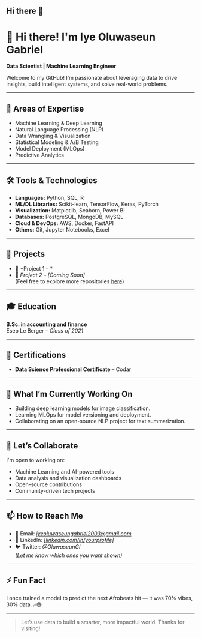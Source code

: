 ## Hi there 👋

# 👋 Hi there! I'm Iye Oluwaseun Gabriel  
**Data Scientist | Machine Learning Engineer**

Welcome to my GitHub! I'm passionate about leveraging data to drive insights, build intelligent systems, and solve real-world problems.

---

## 🧠 Areas of Expertise
- Machine Learning & Deep Learning  
- Natural Language Processing (NLP)  
- Data Wrangling & Visualization  
- Statistical Modeling & A/B Testing  
- Model Deployment (MLOps)  
- Predictive Analytics

---

## 🛠️ Tools & Technologies
- **Languages:** Python, SQL, R  
- **ML/DL Libraries:** Scikit-learn, TensorFlow, Keras, PyTorch  
- **Visualization:** Matplotlib, Seaborn, Power BI  
- **Databases:** PostgreSQL, MongoDB, MySQL  
- **Cloud & DevOps:** AWS, Docker, FastAPI  
- **Others:** Git, Jupyter Notebooks, Excel

---

## 🚀 Projects
- 📌 *Project 1 – *  
- 📌 *Project 2 – [Coming Soon]*  
(Feel free to explore more repositories [here](https://github.com/yourusername))

---

## 🎓 Education
**B.Sc. in accounting and finance**  
Esep Le Berger – *Class of 2021*

---

## 📜 Certifications
- **Data Science Professional Certificate** – Codar  

---

## 🔭 What I’m Currently Working On
- Building deep learning models for image classification.  
- Learning MLOps for model versioning and deployment.  
- Collaborating on an open-source NLP project for text summarization.

---

## 🤝 Let’s Collaborate
I'm open to working on:
- Machine Learning and AI-powered tools  
- Data analysis and visualization dashboards  
- Open-source contributions  
- Community-driven tech projects

---

## 📫 How to Reach Me
- 📧 Email: *iyeoluwaseungabriel2003@gmail.com*  
- 🔗 LinkedIn: *[[linkedin.com/in/yourprofile]](https://www.linkedin.com/in/iye-oluwaseun-8335a222b/)*  
- 🐦 Twitter: *@OluwaseunGI*  
*(Let me know which ones you want shown)*

---

## ⚡ Fun Fact
I once trained a model to predict the next Afrobeats hit — it was 70% vibes, 30% data. 🎶😄

---

> Let’s use data to build a smarter, more impactful world. Thanks for visiting!
